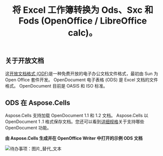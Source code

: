 ﻿---
title: 将 Excel 工作簿转换为 Ods、Sxc 和 Fods (OpenOffice / LibreOffice calc)。
linktitle: 赔率
type: docs
weight: 20
url: /zh/java/opendocument-ods/
---
## **关于开放文档**

这[开放文档格式 (ODF)](https://en.wikipedia.org/wiki/OpenDocument)是一种免费开放的电子办公文档文件格式，最初由 Sun 为 Open Office 套件开发。 OpenDocument 电子表格 (ODS) 是 Excel 文档的文件格式。 OpenDocument 目前是 OASIS 和 ISO 标准。

## **ODS 在 Aspose.Cells**

 Aspose.Cells 支持加载 OpenDocument 1.1 和 1.2 文档。 Aspose.Cells 以 OpenDocument 1 .1 格式保存文档。您还可以看到[详细规格](/cells/zh/java/opendocument-ods/)关于支持哪些 OpenDocument 功能。

**由 Aspose.Cells 生成并在 OpenOffice Writer 中打开的示例 ODS 文档** 

![待办事项：图片_替代_文本](opendocument-ods_1.png)
